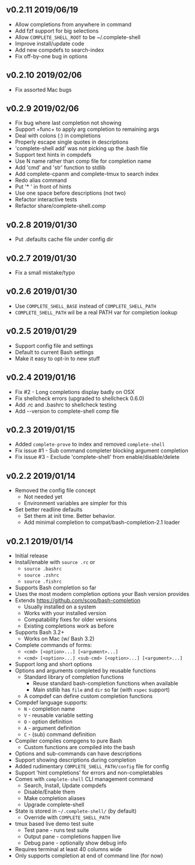 ## v0.2.11   2019/06/19
- Allow completions from anywhere in command
- Add fzf support for big selections
- Allow `COMPLETE_SHELL_ROOT` to be ~/.complete-shell
- Improve install/update code
- Add new compdefs to search-index
- Fix off-by-one bug in options

## v0.2.10   2019/02/06
- Fix assorted Mac bugs

## v0.2.9   2019/02/06
- Fix bug where last completion not showing
- Support +func+ to apply arg completion to remaining args
- Deal with colons (:) in completions
- Properly escape single quotes in descriptions
- 'complete-shell add' was not picking up the .bash file
- Support text hints in compdefs
- Use N name rather than comp file for completion name
- Add 'cmd' and 'str' function to stdlib
- Add complete-cpanm and complete-tmux to search index
- Redo alias command
- Put '\* ' in front of hints
- Use one space before descriptions (not two)
- Refactor interactive tests
- Refactor share/complete-shell.comp

## v0.2.8   2019/01/30
- Put .defaults cache file under config dir

## v0.2.7   2019/01/30
- Fix a small mistake/typo

## v0.2.6   2019/01/30
- Use `COMPLETE_SHELL_BASE` instead of `COMPLETE_SHELL_PATH`
- `COMPLETE_SHELL_PATH` wil be a real PATH var for completion lookup

## v0.2.5   2019/01/29
- Support config file and settings
- Default to current Bash settings
- Make it easy to opt-in to new stuff

## v0.2.4   2019/01/16
- Fix #2 - Long completions display badly on OSX
- Fix shellcheck errors (upgraded to shellcheck 0.6.0)
- Add .rc and .bashrc to shellcheck testing
- Add --version to complete-shell comp file

## v0.2.3   2019/01/15
- Added `complete-prove` to index and removed `complete-shell`
- Fix issue #1 - Sub command completer blocking argument completion
- Fix issue #3 - Exclude 'complete-shell' from enable/disable/delete

## v0.2.2   2019/01/14
- Removed the config file concept
  - Not needed yet
  - Environment variables are simpler for this
- Set better readline defaults
  - Set them at init time. Better behavior.
  - Add minimal completion to compat/bash-completion-2.1 loader

## v0.2.1   2019/01/14
- Initial release
- Install/enable with `source .rc` or
  - `source .bashrc`
  - `source .zshrc`
  - `source .fishrc`
- Supports Bash completion so far
- Uses the most modern completion options your Bash version provides
- Extends https://github.com/scop/bash-completion
  - Usually installed on a system
  - Works with your installed version
  - Compatability fixes for older versions
  - Existing completions work as before
- Supports Bash 3.2+
  - Works on Mac (w/ Bash 3.2)
- Complete commands of forms:
  - `<cmd> [<option>...] [<argument>...]`
  - `<cmd> [<option>...] <sub-cmd> [<option>...] [<argument>...]`
- Support long and short options
- Options and arguments completed by reusable functions
  - Standard library of completion functions
    - Reuse standard bash-completion functions when available
    - Main stdlib has `file` and `dir` so far (with `xspec` support)
  - A compdef can define custom completion functions
- Compdef language supports:
  - `N` - completion name
  - `V` - reusable variable setting
  - `O` - option definition
  - `A` - argument definition
  - `C` - (sub) command definition
- Compiler compiles compgens to pure Bash
  - Custom functions are compiled into the bash
- Options and sub-commands can have descriptions
- Support showing descriptions during completion
- Added rudimentary `COMPLETE_SHELL_PATH/config` file for config
- Support 'hint completions' for errors and non-completables
- Comes with `complete-shell` CLI management command
  - Search, Install, Update compdefs
  - Disable/Enable them
  - Make completion aliases
  - Upgrade complete-shell
- State is stored in `~/.complete-shell/` (by default)
  - Override with `COMPLETE_SHELL_PATH`
- tmux based live demo test suite
  - Test pane - runs test suite
  - Output pane - completions happen live
  - Debug pane - optionally show debug info
- Requires terminal at least 40 columns wide
- Only supports completion at end of command line (for now)
